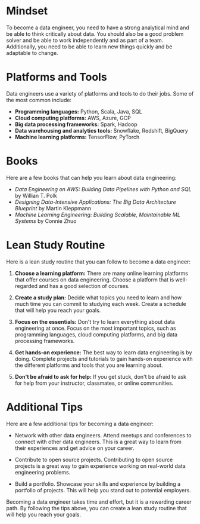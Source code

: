 # Mindset

To become a data engineer, you need to have a strong analytical mind and be able to think critically about data. You should also be a good problem solver and be able to work independently and as part of a team. Additionally, you need to be able to learn new things quickly and be adaptable to change.

# Platforms and Tools

Data engineers use a variety of platforms and tools to do their jobs. Some of the most common include:

- **Programming languages:** Python, Scala, Java, SQL
- **Cloud computing platforms:** AWS, Azure, GCP
- **Big data processing frameworks:** Spark, Hadoop
- **Data warehousing and analytics tools:** Snowflake, Redshift, BigQuery
- **Machine learning platforms:** TensorFlow, PyTorch

# Books

Here are a few books that can help you learn about data engineering:

- *Data Engineering on AWS: Building Data Pipelines with Python and SQL* by Willian T. Polk
- *Designing Data-Intensive Applications: The Big Data Architecture Blueprint* by Martin Kleppmann
- *Machine Learning Engineering: Building Scalable, Maintainable ML Systems* by Connie Zhuo

# Lean Study Routine

Here is a lean study routine that you can follow to become a data engineer:

1. **Choose a learning platform:** There are many online learning platforms that offer courses on data engineering. Choose a platform that is well-regarded and has a good selection of courses.

2. **Create a study plan:** Decide what topics you need to learn and how much time you can commit to studying each week. Create a schedule that will help you reach your goals.

3. **Focus on the essentials:** Don't try to learn everything about data engineering at once. Focus on the most important topics, such as programming languages, cloud computing platforms, and big data processing frameworks.

4. **Get hands-on experience:** The best way to learn data engineering is by doing. Complete projects and tutorials to gain hands-on experience with the different platforms and tools that you are learning about.

5. **Don't be afraid to ask for help:** If you get stuck, don't be afraid to ask for help from your instructor, classmates, or online communities.

# Additional Tips

Here are a few additional tips for becoming a data engineer:

- Network with other data engineers. Attend meetups and conferences to connect with other data engineers. This is a great way to learn from their experiences and get advice on your career.

- Contribute to open source projects. Contributing to open source projects is a great way to gain experience working on real-world data engineering problems.

- Build a portfolio. Showcase your skills and experience by building a portfolio of projects. This will help you stand out to potential employers.

Becoming a data engineer takes time and effort, but it is a rewarding career path. By following the tips above, you can create a lean study routine that will help you reach your goals.

